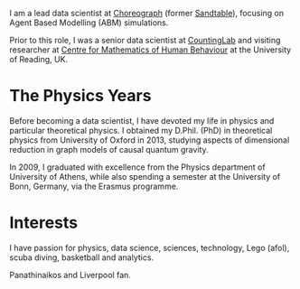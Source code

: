 I am a lead data scientist at [Choreograph](https://www.choreograph.com/) (former [Sandtable](https://www.sandtable.com)), focusing on Agent Based Modelling (ABM) simulations.

Prior to this role, I was a senior data scientist at [CountingLab](https://www.countinglabs.co.uk/) and visiting researcher at [Centre for Mathematics of Human Behaviour](https://www.reading.ac.uk/cmohb/) at the University of Reading, UK.

# The Physics Years
Before becoming a data scientist, I have devoted my life in physics and particular theoretical physics. I obtained my D.Phil. (PhD) in theoretical physics from University of Oxford in 2013, studying aspects of dimensional reduction in graph models of causal quantum gravity.

In 2009, I graduated with excellence from the Physics department of University of Athens, while also spending a semester at the University of Bonn, Germany, via the Erasmus programme.

# Interests
I have passion for physics, data science, sciences, technology, Lego (afol), scuba diving, basketball and analytics.

Panathinaikos and Liverpool fan.
